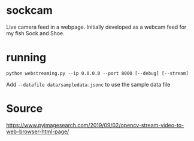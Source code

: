 # sockcam
Live camera feed in a webpage. Initially developed as a webcam feed for my fish Sock and Shoe.

# running

```
python webstreaming.py --ip 0.0.0.0 --port 8000 [--debug] [--stream]
```

Add `--datafile data/sampledata.jsonc` to use the sample data file

# Source
https://www.pyimagesearch.com/2019/09/02/opencv-stream-video-to-web-browser-html-page/

